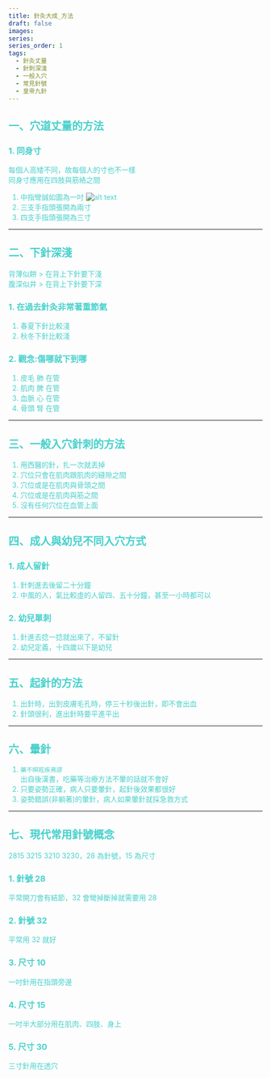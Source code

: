 ```yaml
---
title: 針灸大成_方法
draft: false
images: 
series: 
series_order: 1
tags:
  - 針灸丈量
  - 針刺深淺
  - 一般入穴
  - 常見針號
  - 皇帝九針
---
```

<font color = "#48d1cc">

## 一、穴道丈量的方法

### 1. 同身寸

每個人高矮不同，故每個人的寸也不一樣</br>
同身寸應用在四肢與筋絡之間

  1. 中指彎誠如圖為一吋
  ![alt text](/Images/Chinese/Human_Biography/Acupuncture_Decheng/methodlogy/one_inch.png)
  2. 三支手指頭張開為兩寸
  3. 四支手指頭張開為三寸

---

## 二、下針深淺
背薄似餅 > 在背上下針要下淺</br>
腹深似井 > 在背上下針要下深

### 1. 在過去針灸非常著重節氣
  
  1. 春夏下針比較淺
  2. 秋冬下針比較淺

### 2. 觀念:傷哪就下到哪
  1. 皮毛 肺 在管
  2. 肌肉 脾 在管
  3. 血脈 心 在管
  4. 骨頭 腎 在管

---

## 三、一般入穴針刺的方法
  1. 用西醫的針，扎一次就丟掉
  2. 穴位只會在肌肉跟肌肉的縫隙之間  
  3. 穴位或是在肌肉與骨頭之間
  4. 穴位或是在肌肉與筋之間
  5. 沒有任何穴位在血管上面

---

## 四、成人與幼兒不同入穴方式

### 1. 成人留針
  1. 針刺進去後留二十分鐘
  2. 中風的人，氣比較虛的人留四、五十分鐘，甚至一小時都可以

### 2. 幼兒單刺
  1. 針進去捻一捻就出來了，不留針
  2. 幼兒定義，十四歲以下是幼兒

---

## 五、起針的方法
1. 出針時，出到皮膚毛孔時，停三十秒後出針，即不會出血
2. 針頭很利，進出針時要平進平出

---

## 六、暈針
1. `藥不暝眩疾弗謬` </br>
出自後漢書，吃藥等治療方法不暈的話就不會好
2. 只要姿勢正確，病人只要暈針，起針後效果都很好
3. 姿勢錯誤(非躺著)的暈針，病人如果暈針就採急救方式

---

## 七、現代常用針號概念
2815 3215 3210 3230，28 為針號，15 為尺寸</br>

### 1. 針號 28
  平常開刀會有結節，32 會彎掉斷掉就需要用 28
### 2. 針號 32
  平常用 32 就好  
### 3. 尺寸 10
  一吋針用在指頭旁邊
### 4. 尺寸 15
  一吋半大部分用在肌肉、四肢、身上
### 5. 尺寸 30
  三寸針用在透穴